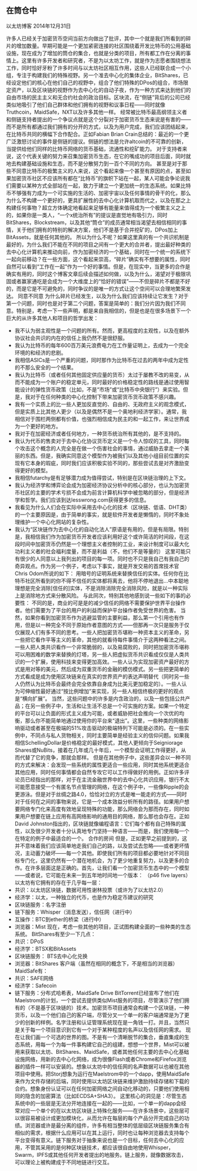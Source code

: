 ## 在筒仓中
以太坊博客
2014年12月31日

许多人已经关于加密货币空间当前方向做出了批评，其中一个就是我们所看到的碎片的增加数量。早期可能是一个更加紧密连接的社区围绕着开发比特币的公用基础设施，现在成为了增加的筒仓的集合，也就是分类的项目，所有都工作在分离的事情上。这里有许多开发者和研究者，不是为以太坊工作，就是作为志愿者围绕想法工作，同时恰好牙粉了许多时间与以太坊社区相互作用，这些人已经联合成一个小组，专注于构建我们的特殊视野。另一个准去中心化的集体企业，BitShares，已经设定他们的核心在他们自己的视野中，组合了他们特殊的DPos的组合，市场限定资产，以及区块链的视野作为去中心化的自动子夜，作为一种方式来达到他们的自由市场的民主主义和无合约社会的政治目标。区块流，在“侧链”背后的公司已经类似地吸引了他们自己群体和他们拥有的视野和议事日程——同时就像Truthcoin，MaidSafe，NXT以及许多其他一样。
经常被比特币最高纲领主义者和侧链支持者提出的一个争议点就是这个分裂对于加密货币生态来说是有害的——而不是所有都通过我们拥有的分开的方式，以及为用户完成，我们应该团结起来，在比特币共同的横幅下合作配合。正如Fabian Brian Crain总结的：最近的一个更广泛激怒讨论的事件是侧链的提议。侧链的想法是允许altcoin的不可靠的创新，当提供给他们同样的比特币网络的货币基础，流通性和挖矿能力。
对于支持者来说，这个代表关键的努力来召集加密货币生态，在它的嘴成功的项目后面，同时就地去构建基础设施和生态，而不是分散努力到一百个不同的方向。
甚至是对于那些不同意比特币的极繁主义的人来说，这个看起来像一个甚至有原因的点，甚至如果加密货币社区不应该所有都在“比特币”的旗帜下站在一起，某人可能会争论说我们需要以某种方式全部站在一起，致力于建立一个更加统一的生态系统。如果比特币不够强有力成为一个可实施的生活的、加密宇宙以及任何事情的骨干的化，那么为什么不构建一个更好的，更具扩展性的去中心化计算机取而代之，以及在那之上构建任何事物？超立方体确定地看起来足够有能量来值得成为一个极繁主义之上的，如果你是一类人，“一个x统治所有”的提议是直觉地有吸引力，同时BitShares，Blockstream，以及其他“筒仓”的成员通常相当渴望去相信相同的事情，关于他们拥有的特别的解决方案，他们不是基于合并挖矿的，DPos加上BitAssets，就是任何其他的。
所以为什么不呢？如果这里真的有一个共识机制是最好的，为什么我们不能在不同的项目之间有一个更大的合并者，提出最好种类的去中心化计算机来推动向前，作为加密经济的一个基础，同时在一个统一的系统下一起向前移动？在一些方面，这个看起来崇高，“碎片”确实有不想要的属性，同时自然可以看到“工作在一起”作为一个好的事情。但是，在现实中，当更多的合作是确实有用的，同时这个博客文章后续会描述如何做，以及为什么，渴望对于极限巩固或者赢家通吃是会成为一个大维度上的“恰好的错误”——不但是碎片不都是不好的，而是它是不可避免的，同时争议的是唯一的方式让这个空间可以合理地繁荣发达。
同意不同意
为什么碎片已经发生，以及为什么我们应该持续让它发生？对于第一个问题，同时也是对于第二个问题，答案是简单的：我们分片因为我们不同意。特别是，考虑一下一些声明，都是来自我相信的，但是也是在很多场景下一个巨大的从许多其他人和项目的哲学出发：
* 我不认为弱主观性是一个问题的所有。然而，更高程度的主观性，以及在额外协议社会共识的内在的信任上我仍然不是很舒服。
* 我认为比特币的每年600百万美元浪费电力在工作量证明上，去成为一个完全环境的和经济的悲剧。
* 我相信ASICs是一个严重的问题，同时那作为比特币在过去的两年中成为定性的不那么安全的一个结果。
* 我认为比特币（或者任何其他固定供应量的货币）太过于屡教不改的易变，从而不能成为一个账户的稳定单元，同时最好的价格稳定性的路线是通过使用智能设计的弹性货币政策（比如，不是“市场”或“比特币中央银行”）来实验。但是，我对于在任何种类的中心化控制下带来加密货币货币政策不感兴趣。
* 我有一个实质上的比一些人更加反直觉的、自由的、无政府主义的观念模式，但是实质上比其他人更少（以及是偶然不是一个奥地利经济学家）。通常，我相信对于围栏两侧都有价值，也强烈相信成为民主的和一起工作，来让世界成为一个更好的地方。
* 我对于在加密经济或者任何地方，一种货币统治所有其他的，是不支持的。
* 我认为代币的售卖对于去中心化协议货币定义是一个令人惊叹的工具，同时每个攻击这个概念的人完全是在做一个伤害社会的事情，通过威胁去拿走一个美丽的东西。但是，我确实同意这个模型作为被我们以及其他小组目前位置的实现有它本身的瑕疵，同时我们应该积极实验不同的，那些尝试去是对齐激励变得更好的模型。
* 我相信futarchy是有足够潜力成为值得尝试，特别是在区块链治理的上下文。
* 我认为经济学和博弈论会成为加密经济协议分析中的核心部分，也认为加密货币社区的主要的学术亏损不会成为前言计算机科学中被忽略的部分，但是经济学和哲学。我们应该到达lesswrong.com获得更多的信息。
* 我看见为什么人们会在实际中采用去中心化的技术（区块链、低语、DHT类）的一个主要原因是，由于简单的事实，就是软件开发者是懒惰的，同时不象处理维护一个中心化网站的复杂性。
* 我认为“区块链作为去中心化的自动化法人”原语是有用的，但是有局限。特别是，我相信我们作为加密货币开发者应该利用好这个或许简洁的时间段，在这段时间中加密货币仍然是一个理想主义者控制的工业，来设计制度可以最大化功利主义者的社会福利度量，而不是利益（不，他们不是等量的）
这里可能只有很少的人同意以上我列出的项目的每一项。同时也不只是我自己有我自己的奇异观点。作为另一个例子，考虑以下事实，就是开发交易的首席技术官 Chris Odom所说的如下：
用暗号的证明系统来替换信任的实体。任何你在比特币社区所看到的你不得不信任的实体都将离去，他将不停地退出...中本聪地理想是完全消除[信任的]实体，不是消除消除完全消除风险，就是以一种实际上是消除地方式来分散风险。
与此同次，特别其他地感到说一些如下的事的必要性：
不同的是，商业的可是是的减少信任的网络不需要保护世界平台操作者。他们需要为了平台的用户的利益而保护平台操作者免受世界的危害。
当然，如果你看到加密货币作为逃避监管的主要利益，那么第一个引用也有作用，但是以一种完全不同于原始作者意图的方式——但那再一次只是服务于仅仅展现人们有多不同的思考。一些人把加密货币堪称一种资本主义的革命，另一些把它看作平等主义的革命，其他的就看待每件事情介于这两种看法之间。一些人把人类共识看作一个非常脆弱的，以及易腐败的，同时把加密货币堪称可以用困难的数学来替换的灯塔，另一些人把虚拟货币共识看成仅仅是人类共识的一个扩展，使用科技来变得更加高效。一些人认为实现加密资产最好的方式是用对等的美元，然后成为双重货币的金融的模仿模式。另一些把更简单的方式看成是成为使用区块链来在真实的世界资产的表达声明替代（同时另一些人仍然认为比特币会最终会完全依靠自身成为比美元更加稳定的）。一些人认为可伸缩性最好通过“按比例增加”来实现，另一些人相信终极的更好的观点是“横向扩展”。
当然，这些问题中的许多是内含政治的，以及一些包括公共产品；在另一些例子中，生活和让生活不总是一个可实施的方案。如果一个特定的平台可以让负面的形式主义成为可能，或者威胁把社会推向一个次优的均衡，那么你不能简单地通过使用你的平台来“退出”。这里，一些种类的网络影响驱动或者甚至在极端的51%攻击驱动的极端特列下可能是必须的。在一些实例中，不同点与私人货物相关，同时主要简单是经验主义的信仰问题。如果我相信SchellingDollar是价格稳定的最好模式，其他人更倾向于Seigniorage Shares或NuBits，接着在几年或几十年后，一个模型会证明工作得更好，从而代替了它的竞争，那就会那样。
但是在其他例子中，这些差异会以一种不同的方式来解决：会发现一些系统的属性更适合一些应用，同时其他系统更适合其他应用，同时任何事情都会自然专攻它可以工作得做好的用例。正如许多评论员已经指出的那样，对于在主流金融世界中的去中心化共识应用，银行不太可能愿意接受一个有匿名节点管理的网络，在这个例子中，一些像Ripple的会更游泳。但是对于丝绸之路4.0，恰恰对立的方式是唯一能走的方式——同时对于任何在之间的事物来说，它是一个成本效益分析所有的路径。如果用户想要网络专门化来高度有效地呈现特殊的功能，那么网络会为那而存在，同时如果用户想要在链上应用有高网络影响的通用目的网络，那么那也会存在。正如David Johnston指出的，区块链就像编程语言：它们每个都有自己特殊的属性，以及很少开发者十分认真地专门坚持一种语言——而是，我们使用每一个在特定的例子中最适合的一个。
合作的房间
但是，正如更早之前提到的，这并不意味着我们应该简单地走我们自己的路，以及尝试去忽略——或者更坏情况，主动蓄力破坏——每一个其他。即使我们所有的项目都必要地针对不同目标专门化，这里仍然有一个潜在地机会，为了更少地重复努力，以及更多的合作。在许多层面这是正确的。首先，让我们看一个加密货币生态中的一个模型——或者说，它可能在未来一到五年地时间地一个版本：
（p46 five layers）
以太坊有它拥有的存在于几乎每一层：
* 共识：以太坊区块链，数据可用性谢林投票（或许为了以太坊2.0）
* 经济学：以太，一种独立的代币，也是作为稳定币建议的研究
* 区块链服务：名字注册
* 链下服务：Whisper（消息发送），信任网（进行中）
* 互操作：BTC到ether的桥梁（进行中）
* 浏览器：Mist
现在，考虑一些其他的项目，正试图构建全面的一些种类的生态系统。
BitShares有至少一下几点：
* 共识：DPoS
* 经济学：BTSX和BitAssets
* 区块链服务： BTS去中心化兑换
* 浏览器：BitShares 客户端（虽然在相同的概念下，不是相当的浏览器）
MaidSafe有：
* 共识：SAFE网络
* 经济学：Safecoin
* 链下服务：分布式哈希表，MaidSafe Drive
BitTorrent已经宣布了他们在Maelstrom的计划，一个尝试去提供类似Mist服务的项目，尽管演示了他们拥有的（不是基于区块链的）技术。加密货币项目通常会构建一个区块链，一种货币，以及一个他们自己的客户端，尽管分叉一个单一的客户端通常是为了更少的创新的样例。名字注册和认证管理系统现在是一角钱一打。并且，当然只是关于每一个项目意识到它有一个对于某种程度的名声以及信任网的需求。
现在让我们画一个可选的世界的图。不是有一个清晰脱节的集合，垂直集成的生态系统，用每一个为每一件事构建它自己的组建，想想一个世界，Mist可以被用来获取以太坊、BitShares、MaidSafe，或者其他任何主要的去中心化基础设施网络，用新的去中心化网络，成为很像Flash或者Chrome和Firefox浏览器的插件一样可以安装的。想象以太坊中的信任网的名声数据可以也被在其他项目中使用。把Storj想象为运行在Maelstrom中的一个dapp，使用MaidSafe来作为文件存储的后端，同时使用以太坊区块链来维护激励持续存储和下载的合约。想象身份认证可以在任何加密网络之间自动化移动的，只要他们使用相同的隐含的加密算法（比如ECDSA+SHA3）。
这里核心的洞见是：尽管生态系统中的一些层是无法分开地连接在一起的——比如，一个单一的dapp会经常对应一个单个的在以太坊区块链上特殊化服务——在许多场景中，这些层可以很容易被设计成更加模块化，从而允许在每层的每个产品分开完成自己的功绩。浏览器或许是最分离的组件，许多有相当整体的低层级区块链服务集合有相似的需求，根据什么应用可以在其上运行，同时也让每种浏览器去支持每个平台变得有意义。链下服务对于抽象来说也是一个目标，任何去中心化的应用，不管其采用的是何种区块链技术，都应该很自由地使用Whisper，Swarm，IPFS或其他任何开发者提出的地服务。链上服务，就像数据攻击，可以理论上被构建成于不同地链进行交互。


